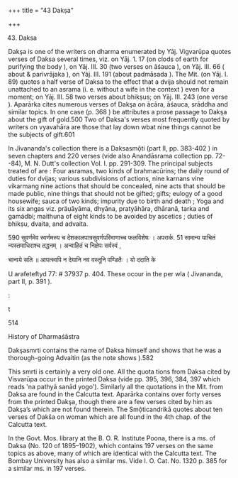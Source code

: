 +++
title = "43 Dakṣa"

+++

43. Daksa 

Dakşa is one of the writers on dharma enumerated by Yāj. Vigvarūpa quotes verses of Daksa several times, viz. on Yāj. 1. 17 (on clods of earth for purifying the body ), on Yāj. III. 30 (two verses on āśauca ), on Yāj. III. 66 ( about & parivrājaka ), on Yáj. III. 191 (about padmāsada ). The Mit. (on Yāj. I. 89) quotes a half verse of Daksa to the effect that a dvija should not remain unattached to an asrama (i. e. without a wife in the context ) even for a moment; on Yāj. III. 58 two verses about bhikṣus; on Yāj. III. 243 (one verse ). Aparārka cites numerous verses of Dakşa on ācāra, āśauca, srāddha and similar topics. In one case (p. 368 ) be attributes a prose passage to Dakşa about the gift of gold.500 Two of Daksa's verses most frequently quoted by writers on vyavahāra are those that lay down wbat nine things cannot be the subjects of gift.601 

In Jivananda's collection there is a Daksasmộti (part II, pp. 383-402 ) in seven chapters and 220 verses (vide also Anandāsrama collection pp. 72--84), M. N. Dutt's collection Vol. I. pp. 291-309. The principal subjects treated of are : Four asramas, two kinds of brahmacūrins; the daily round of duties for dvijas; various subdivisions of actions, nine karnans vine vikarmang nine actions that should be concealed, nine acts that should be made public, nine things that should not be gifted; gifts; eulogy of a good housewife; sauca of two kinds; impurity due to birth and death ; Yoga and its six angas viz. präụāyāma, dhyāna, pratyāhāra, dhāranā, tarka and gamádbi; maithuna of eight kinds to be avoided by ascetics ; duties of bhikṣu, dvaita, and advaita. 

590 सुवर्णमेव स्वर्णमस्य च देशकालपात्रसुवर्णपरिमाणाच्च फलविशेषः । अपरार्क. 51 सामान्य याचितं न्यस्तमाधिराश्च तद्धनम् । अन्वाहितं च निक्षेपः सर्वस्वं , 

चान्वये सति ॥ आपत्स्वपि न देयानि नव वस्तूनि पण्डितैः । यो ददाति के 

U arafeteftyd 77: \# 37937 p. 404. These ocour in the per wla ( Jivananda, part II, p. 391 ). 

: 

t 

514 

History of Dharmaśāstra 

Dakşasmrti contains the name of Daksa himself and shows that he was a thorough-going Advaitin (as the note shows ).582 

This smrti is certainly a very old one. All the quota tions from Daksa cited by Visvarūpa occur in the printed Daksa (vide pp. 395, 396, 384, 397 which reads 'na pathyā sanād yogo'). Similarly all the quotations in the Mit. from Daksa are found in the Calcutta text. Aparārka contains over forty verses from the printed Dakşa, though there are a few verses cited by him as Dakşa’s which are not found therein. The Smộticandrikā quotes about ten verses of Dakša on woman which are all found in the 4th chap. of the Calcutta text. 

In the Govt. Mos. library at the B. O. R. Institute Poona, there is a ms. of Daksa (No. 120 of 1895–1902), which contains 197 verses on the same topics as above, many of which are identical with the Calcutta text. The Bombay University has also a similar ms. Vide I. O. Cat. No. 1320 p. 385 for a similar ms. in 197 verses. 
